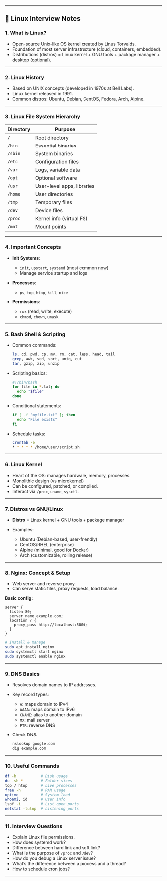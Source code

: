 
---

## 🐧 Linux Interview Notes

### 1. **What is Linux?**

* Open-source Unix-like OS kernel created by Linus Torvalds.
* Foundation of most server infrastructure (cloud, containers, embedded).
* Distributions (distros) = Linux kernel + GNU tools + package manager + desktop (optional).

---

### 2. **Linux History**

* Based on UNIX concepts (developed in 1970s at Bell Labs).
* Linux kernel released in 1991.
* Common distros: Ubuntu, Debian, CentOS, Fedora, Arch, Alpine.

---

### 3. **Linux File System Hierarchy**

| Directory | Purpose                    |
| --------- | -------------------------- |
| `/`       | Root directory             |
| `/bin`    | Essential binaries         |
| `/sbin`   | System binaries            |
| `/etc`    | Configuration files        |
| `/var`    | Logs, variable data        |
| `/opt`    | Optional software          |
| `/usr`    | User-level apps, libraries |
| `/home`   | User directories           |
| `/tmp`    | Temporary files            |
| `/dev`    | Device files               |
| `/proc`   | Kernel info (virtual FS)   |
| `/mnt`    | Mount points               |

---

### 4. **Important Concepts**

* **Init Systems**:

  * `init`, `upstart`, `systemd` (most common now)
  * Manage service startup and logs

* **Processes**:

  * `ps`, `top`, `htop`, `kill`, `nice`

* **Permissions**:

  * `rwx` (read, write, execute)
  * `chmod`, `chown`, `umask`

---

### 5. **Bash Shell & Scripting**

* Common commands:

  ```bash
  ls, cd, pwd, cp, mv, rm, cat, less, head, tail
  grep, awk, sed, sort, uniq, cut
  tar, gzip, zip, unzip
  ```

* Scripting basics:

  ```bash
  #!/bin/bash
  for file in *.txt; do
    echo "$file"
  done
  ```

* Conditional statements:

  ```bash
  if [ -f "myfile.txt" ]; then
    echo "File exists"
  fi
  ```

* Schedule tasks:

  ```bash
  crontab -e
  * * * * * /home/user/script.sh
  ```

---

### 6. **Linux Kernel**

* Heart of the OS: manages hardware, memory, processes.
* Monolithic design (vs microkernel).
* Can be configured, patched, or compiled.
* Interact via `/proc`, `uname`, `sysctl`.

---

### 7. **Distros vs GNU/Linux**

* **Distro** = Linux kernel + GNU tools + package manager
* Examples:

  * Ubuntu (Debian-based, user-friendly)
  * CentOS/RHEL (enterprise)
  * Alpine (minimal, good for Docker)
  * Arch (customizable, rolling release)

---

### 8. **Nginx: Concept & Setup**

* Web server and reverse proxy.
* Can serve static files, proxy requests, load balance.

**Basic config:**

```nginx
server {
  listen 80;
  server_name example.com;
  location / {
    proxy_pass http://localhost:5000;
  }
}
```

```bash
# Install & manage
sudo apt install nginx
sudo systemctl start nginx
sudo systemctl enable nginx
```

---

### 9. **DNS Basics**

* Resolves domain names to IP addresses.

* Key record types:

  * `A`: maps domain to IPv4
  * `AAAA`: maps domain to IPv6
  * `CNAME`: alias to another domain
  * `MX`: mail server
  * `PTR`: reverse DNS

* Check DNS:

  ```bash
  nslookup google.com
  dig example.com
  ```

---

### 10. **Useful Commands**

```bash
df -h           # Disk usage
du -sh *        # Folder sizes
top / htop      # Live processes
free -h         # RAM usage
uptime          # System load
whoami, id      # User info
lsof -i         # List open ports
netstat -tulnp  # Listening ports
```

---

### 11. **Interview Questions**

* Explain Linux file permissions.
* How does systemd work?
* Difference between hard link and soft link?
* What is the purpose of `/proc` and `/dev`?
* How do you debug a Linux server issue?
* What’s the difference between a process and a thread?
* How to schedule cron jobs?

---
